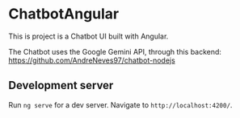 # ChatbotAngular

This is project is a Chatbot UI built with Angular.

The Chatbot uses the Google Gemini API, through this backend: https://github.com/AndreNeves97/chatbot-nodejs


## Development server

Run `ng serve` for a dev server. Navigate to `http://localhost:4200/`.